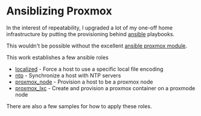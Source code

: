 # Ansiblizing Proxmox

In the interest of repeatability, I upgraded a lot of my one-off home infrastructure by putting the provisioning behind [ansible](https://www.ansible.com) playbooks.

This wouldn't be possible without the excellent [ansible proxmox module](https://docs.ansible.com/ansible/latest/modules/proxmox_module.html).

This work establishes a few ansible roles
* [localized](https://github.com/tombcrisis/ansible-infra/tree/master/roles/localized) - Force a host to use a specific local file encoding
* [ntp](https://github.com/tombcrisis/ansible-infra/tree/master/roles/ntp) - Synchronize a host with NTP servers
* [proxmox_node](https://github.com/tombcrisis/ansible-infra/tree/master/roles/proxmox_node) - Provision a host to be a proxmox node
* [proxmox_lxc](https://github.com/tombcrisis/ansible-infra/tree/master/roles/proxmox_lxc) - Create and provision a proxmox container on a proxmode node

There are also a few samples for how to apply these roles.
